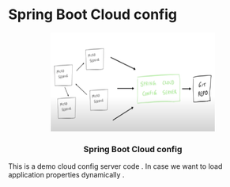<h1>Spring Boot Cloud config</h1>
<p align="center" >
  <a href="README.md">
   <img src="OverallArchitecture.png" alt="Logo" width="332" height="200">
    </a>
  <h3 align="center">Spring Boot Cloud config</h3>
</p>

This is a demo cloud config server code . In case we want to load application properties dynamically .


